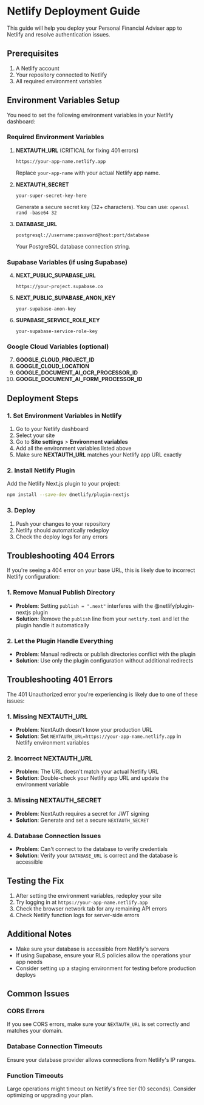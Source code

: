 # Netlify Deployment Guide

This guide will help you deploy your Personal Financial Adviser app to Netlify and resolve authentication issues.

## Prerequisites

1. A Netlify account
2. Your repository connected to Netlify
3. All required environment variables

## Environment Variables Setup

You need to set the following environment variables in your Netlify dashboard:

### Required Environment Variables

1. **NEXTAUTH_URL** (CRITICAL for fixing 401 errors)
   ```
   https://your-app-name.netlify.app
   ```
   Replace `your-app-name` with your actual Netlify app name.

2. **NEXTAUTH_SECRET**
   ```
   your-super-secret-key-here
   ```
   Generate a secure secret key (32+ characters). You can use: `openssl rand -base64 32`

3. **DATABASE_URL**
   ```
   postgresql://username:password@host:port/database
   ```
   Your PostgreSQL database connection string.

### Supabase Variables (if using Supabase)

4. **NEXT_PUBLIC_SUPABASE_URL**
   ```
   https://your-project.supabase.co
   ```

5. **NEXT_PUBLIC_SUPABASE_ANON_KEY**
   ```
   your-supabase-anon-key
   ```

6. **SUPABASE_SERVICE_ROLE_KEY**
   ```
   your-supabase-service-role-key
   ```

### Google Cloud Variables (optional)

7. **GOOGLE_CLOUD_PROJECT_ID**
8. **GOOGLE_CLOUD_LOCATION**
9. **GOOGLE_DOCUMENT_AI_OCR_PROCESSOR_ID**
10. **GOOGLE_DOCUMENT_AI_FORM_PROCESSOR_ID**

## Deployment Steps

### 1. Set Environment Variables in Netlify

1. Go to your Netlify dashboard
2. Select your site
3. Go to **Site settings** > **Environment variables**
4. Add all the environment variables listed above
5. Make sure **NEXTAUTH_URL** matches your Netlify app URL exactly

### 2. Install Netlify Plugin

Add the Netlify Next.js plugin to your project:

```bash
npm install --save-dev @netlify/plugin-nextjs
```

### 3. Deploy

1. Push your changes to your repository
2. Netlify should automatically redeploy
3. Check the deploy logs for any errors

## Troubleshooting 404 Errors

If you're seeing a 404 error on your base URL, this is likely due to incorrect Netlify configuration:

### 1. Remove Manual Publish Directory
- **Problem**: Setting `publish = ".next"` interferes with the @netlify/plugin-nextjs plugin
- **Solution**: Remove the `publish` line from your `netlify.toml` and let the plugin handle it automatically

### 2. Let the Plugin Handle Everything
- **Problem**: Manual redirects or publish directories conflict with the plugin
- **Solution**: Use only the plugin configuration without additional redirects

## Troubleshooting 401 Errors

The 401 Unauthorized error you're experiencing is likely due to one of these issues:

### 1. Missing NEXTAUTH_URL
- **Problem**: NextAuth doesn't know your production URL
- **Solution**: Set `NEXTAUTH_URL=https://your-app-name.netlify.app` in Netlify environment variables

### 2. Incorrect NEXTAUTH_URL
- **Problem**: The URL doesn't match your actual Netlify URL
- **Solution**: Double-check your Netlify app URL and update the environment variable

### 3. Missing NEXTAUTH_SECRET
- **Problem**: NextAuth requires a secret for JWT signing
- **Solution**: Generate and set a secure `NEXTAUTH_SECRET`

### 4. Database Connection Issues
- **Problem**: Can't connect to the database to verify credentials
- **Solution**: Verify your `DATABASE_URL` is correct and the database is accessible

## Testing the Fix

1. After setting the environment variables, redeploy your site
2. Try logging in at `https://your-app-name.netlify.app`
3. Check the browser network tab for any remaining API errors
4. Check Netlify function logs for server-side errors

## Additional Notes

- Make sure your database is accessible from Netlify's servers
- If using Supabase, ensure your RLS policies allow the operations your app needs
- Consider setting up a staging environment for testing before production deploys

## Common Issues

### CORS Errors
If you see CORS errors, make sure your `NEXTAUTH_URL` is set correctly and matches your domain.

### Database Connection Timeouts
Ensure your database provider allows connections from Netlify's IP ranges.

### Function Timeouts
Large operations might timeout on Netlify's free tier (10 seconds). Consider optimizing or upgrading your plan. 